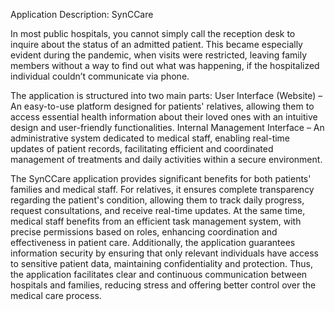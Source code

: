 Application Description: SynCCare

In most public hospitals, you cannot simply call the reception desk to inquire about the status of an admitted patient. This became especially evident during the pandemic,
when visits were restricted, leaving family members without a way to find out what was happening, if the hospitalized individual couldn’t communicate via phone.

The application is structured into two main parts:
User Interface (Website) – An easy-to-use platform designed for patients' relatives, allowing them to access essential health information about their loved ones with an intuitive design and user-friendly functionalities.
Internal Management Interface – An administrative system dedicated to medical staff, enabling real-time updates of patient records, facilitating efficient and coordinated management of treatments and daily activities within a secure environment.

The SynCCare application provides significant benefits for both patients' families and medical staff.
For relatives, it ensures complete transparency regarding the patient's condition, allowing them to track daily progress, request consultations, and receive real-time updates. 
At the same time, medical staff benefits from an efficient task management system, with precise permissions based on roles, enhancing coordination and effectiveness in patient care.
Additionally, the application guarantees information security by ensuring that only relevant individuals have access to sensitive patient data, maintaining confidentiality and protection.
Thus, the application facilitates clear and continuous communication between hospitals and families, reducing stress and offering better control over the medical care process.

